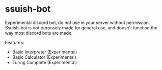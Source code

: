 # ssuish-bot
  
Experimental discord bot, do not use in your server without permission.
Ssuish-bot is not purposely made for general use, and doesn't function the way most discord bots are made.  

Features:
- Basic Interpreter (Experimental)  
- Basic Calculator (Experimental)   
- Turing Complete (Experimental)  
